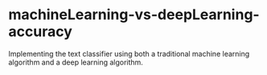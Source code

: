 # machineLearning-vs-deepLearning-accuracy
Implementing the text classifier using both a traditional machine learning algorithm and a deep learning algorithm.
